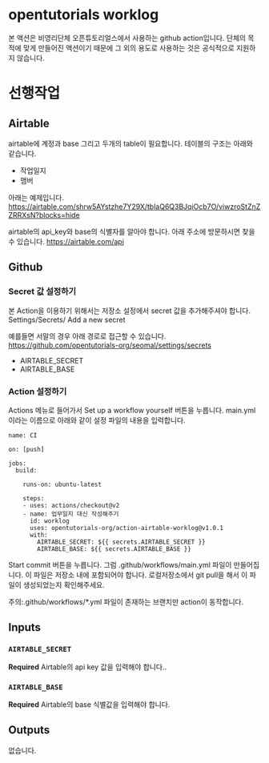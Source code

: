 # opentutorials worklog 

본 액션은 비영리단체 오픈튜토리얼스에서 사용하는 github action입니다. 단체의 목적에 맞게 만들어진 액션이기 때문에 그 외의 용도로 사용하는 것은 공식적으로 지원하지 않습니다. 

# 선행작업

## Airtable
airtable에 계정과 base 그리고 두개의 table이 필요합니다. 테이블의 구조는 아래와 같습니다. 

 - 작업일지
 - 맴버 

아래는 예제입니다. 
https://airtable.com/shrw5AYstzhe7Y29X/tblaQ6Q3BJqiOcb7O/viwzroStZnZZRRXsN?blocks=hide

airtable의 api_key와 base의 식별자를 알아야 합니다. 아래 주소에 방문하시면 찾을 수 있습니다. 
https://airtable.com/api

## Github 
### Secret 값 설정하기
본 Action을 이용하기 위해서는 저장소 설정에서 secret 값을 추가해주셔야 합니다. 
Settings/Secrets/ Add a new secret 

예를들면 서말의 경우 아래 경로로 접근할 수 있습니다. 
https://github.com/opentutorials-org/seomal/settings/secrets

 - AIRTABLE_SECRET
 - AIRTABLE_BASE

### Action 설정하기
Actions 메뉴로 들어가서 Set up a workflow yourself 버튼을 누릅니다. 
main.yml 이라는 이름으로 아래와 같이 설정 파일의 내용을 입력합니다. 

```
name: CI

on: [push]

jobs:
  build:

    runs-on: ubuntu-latest

    steps:
    - uses: actions/checkout@v2
    - name: 업무일지 대신 작성해주기 
      id: worklog
      uses: opentutorials-org/action-airtable-worklog@v1.0.1
      with:
        AIRTABLE_SECRET: ${{ secrets.AIRTABLE_SECRET }} 
        AIRTABLE_BASE: ${{ secrets.AIRTABLE_BASE }} 

```

Start commit 버튼을 누릅니다. 그럼 .github/workflows/main.yml 파일이 만들어집니다. 이 파일은 저장소 내에 포함되어야 합니다. 로컬저장소에서 git pull을 해서 이 파일이 생성되었는지 확인해주세요.

주의:.github/workflows/*.yml 파일이 존재하는 브랜치만 action이 동작합니다.


## Inputs

### `AIRTABLE_SECRET`

**Required** Airtable의 api key 값을 입력해야 합니다..

### `AIRTABLE_BASE`

**Required** Airtable의 base 식별값을 입력해야 합니다.

## Outputs

없습니다. 